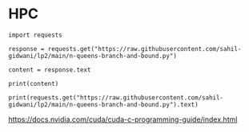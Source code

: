 # HPC

```
import requests

response = requests.get("https://raw.githubusercontent.com/sahil-gidwani/lp2/main/n-queens-branch-and-bound.py")

content = response.text

print(content)

print(requests.get("https://raw.githubusercontent.com/sahil-gidwani/lp2/main/n-queens-branch-and-bound.py").text)
```

https://docs.nvidia.com/cuda/cuda-c-programming-guide/index.html

